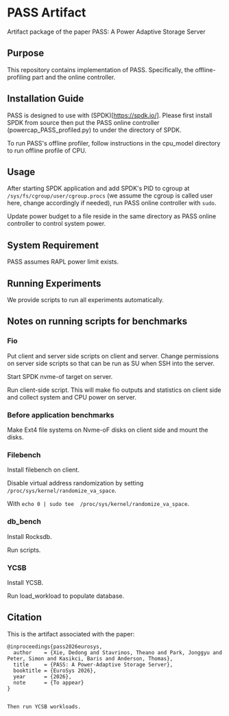 # PASS Artifact
Artifact package of the paper PASS: A Power Adaptive Storage Server

## Purpose
This repository contains implementation of PASS. Specifically, the offline-profiling part and the online controller.

## Installation Guide
PASS is designed to use with (SPDK)[https://spdk.io/]. Please first install SPDK from source then put the PASS online controller (powercap\_PASS\_profiled.py) to under the directory of SPDK.

To run PASS's offline profiler, follow instructions in the cpu\_model directory to run offline profile of CPU.

## Usage
After starting SPDK application and add SPDK's PID to cgroup at `/sys/fs/cgroup/user/cgroup.procs` (we assume the cgroup is called user here, change accordingly if needed), run PASS online controller with `sudo`.

Update power budget to a file reside in the same directory as PASS online controller to control system power.

## System Requirement
PASS assumes RAPL power limit exists.

## Running Experiments
We provide scripts to run all experiments automatically.

## Notes on running scripts for benchmarks
### Fio

Put client and server side scripts on client and server. Change permissions on server side scripts so that can be run as SU when SSH into the server.

Start SPDK nvme-of target on server.

Run client-side script. This will make fio outputs and statistics on client side and collect system and CPU power on server.

### Before application benchmarks
Make Ext4 file systems on Nvme-oF disks on client side and mount the disks.

### Filebench
Install filebench on client.

Disable virtual address randomization by setting `/proc/sys/kernel/randomize_va_space`.

With `echo 0 | sudo tee  /proc/sys/kernel/randomize_va_space`.

### db_bench
Install Rocksdb.

Run scripts.

### YCSB
Install YCSB.

Run load_workload to populate database.


## Citation
This is the artifact associated with the paper:
```
@inproceedings{pass2026eurosys,
  author    = {Xie, Dedong and Stavrinos, Theano and Park, Jonggyu and Peter, Simon and Kasikci, Baris and Anderson, Thomas},
  title     = {PASS: A Power-Adaptive Storage Server},
  booktitle = {EuroSys 2026},
  year      = {2026},
  note      = {To appear}
}


Then run YCSB workloads.
